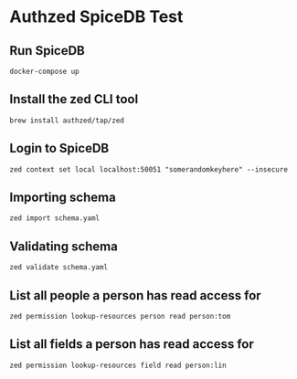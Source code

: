 # Authzed SpiceDB Test

## Run SpiceDB

    docker-compose up

## Install the zed CLI tool

    brew install authzed/tap/zed

## Login to SpiceDB

    zed context set local localhost:50051 "somerandomkeyhere" --insecure

## Importing schema

    zed import schema.yaml

## Validating schema

    zed validate schema.yaml

## List all people a person has read access for

    zed permission lookup-resources person read person:tom

## List all fields a person has read access for

    zed permission lookup-resources field read person:lin
